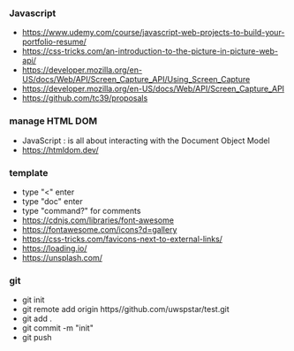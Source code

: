 ### Javascript
- https://www.udemy.com/course/javascript-web-projects-to-build-your-portfolio-resume/
- https://css-tricks.com/an-introduction-to-the-picture-in-picture-web-api/
- https://developer.mozilla.org/en-US/docs/Web/API/Screen_Capture_API/Using_Screen_Capture
- https://developer.mozilla.org/en-US/docs/Web/API/Screen_Capture_API
- https://github.com/tc39/proposals

### manage HTML DOM
- JavaScript : is all about interacting with the Document Object Model
- https://htmldom.dev/


### template
- type "<" enter
- type "doc" enter
- type "command?" for comments
- https://cdnjs.com/libraries/font-awesome
- https://fontawesome.com/icons?d=gallery
- https://css-tricks.com/favicons-next-to-external-links/
- https://loading.io/
- https://unsplash.com/


### git
- git init
- git remote add origin https//github.com/uwspstar/test.git
- git add .
- git commit -m "init"
- git push